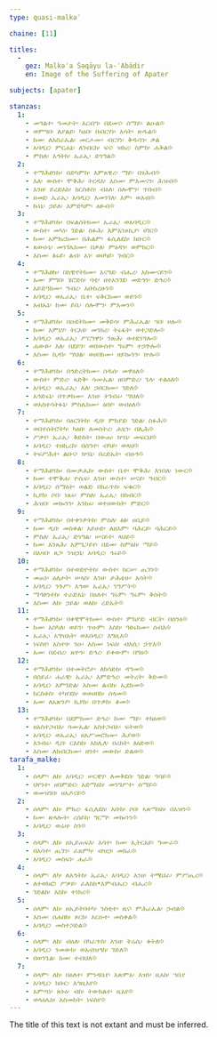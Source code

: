 ```yaml
---
type: quasi-malkəʾ

chaine: [11]

titles:
  -
    gez: Malkəʾa Śəqāyu la-ʾAbādir
    en: Image of the Suffering of Apater

subjects: [apater]

stanzas:
  1:
    - መዓልተ፡ ዓመታት፡ አርብዓ፡ በደመና፡ ሰማይ፡ ልዑል፨
    - ወምግበ፡ ለያልይ፡ ካዕበ፡ በብርሃነ፡ እሳት፡ ጽዱል፨
    - ከመ፡ ለእስራኤል፡ መርሖሙ፡ ብርሃነ፡ ቅዱሳን፡ ቃል
    - አባዲር፡ ምርሐኒ፡ ለገብርከ፡ ፍና፡ ዝክረ፡ ስምከ፡ ሐቅል፨
    - ምስለ፡ እኅትከ፡ ኤራኢ፡ ድንግል፨
  2:
    - ተማሕፀንኩ፡ በድካምከ፡ እምጸዊረ፡ ማይ፡ በፃሕብ፨
    - እለ፡ ውስተ፡ ሞቅሕ፡ ትርዳእ፡ እስመ፡ ምእመናን፡ ሕዝብ፨
    - እንዘ፡ ይረድአከ፡ ክርስቶስ፡ ብዕለ፡ ሰሎሞን፡ ጥበብ፨
    - ዘመደ፡ ኤራኢ፡ አባዲር፡ እመንገለ፡ እም፡ ወእብ፨
    - ኩነኒ፡ ኃይለ፡ እምድካም፡ ዕፁብ፨
  3:
    - ተማሕፀንኩ፡ በፍልሰትክሙ፡ ኤራኢ፡ ወአባዲር፨
    - ውስተ፡ መካነ፡ ገድል፡ ስፉሕ፡ እምአንጾኪያ፡ ሀገር፨
    - ከመ፡ አምክረክሙ፡ በሕልም፡ ፋሲለደስ፡ ክቡር፨
    - ጸውዑኒ፡ መንገሌክሙ፡ በቃለ፡ ምዕዳን፡ ወምክር፨
    - እስመ፡ ፅሩይ፡ ልብ፡ አነ፡ ወሀካይ፡ ገብር፨
  4:
    - ተማሕፀኩ፡ በከዊኖትክሙ፡ አናግደ፡ ብሔረ፡ እስሙናይን፨
    - አመ፡ ምግበ፡ ሄሮድስ፡ ባቲ፡ ዘተአንገደ፡ መድኅን፡ ድኅረ፨
    - አይድዓክሙ፡ ግብረ፡ አቡከረዙን፨
    - አባዲር፡ ወኤራኢ፡ ቤተ፡ ፍቅርክሙ፡ ወይን፨
    - አብኡኒ፡ ከመ፡ ይቤ፡ ሰሎሞን፡ ምእመን፨
  5:
    - ተማሕፀንኩ፡ በዑደትክሙ፡ መቅይሳ፡ ምሕራኤል፡ ኀበ፡ ሀሎ፨
    - ከመ፡ እምኔሃ፡ ትርአዩ፡ መንክረ፡ ትሩፋት፡ ወተጋድሎ፨
    - አባዲር፡ ወኤራኢ፡ ሥርግዋነ፡ ንጽሕ፡ ወተደንግሎ፨
    - ሐውፁ፡ እለ፡ በደይን፡ ወበውስተ፡ ግሩም፡ ተኃጕሎ፨
    - እስመ፡ ኪዳነ፡ ሣህል፡ ወሀበክሙ፡ ዘይኰንን፡ ኵሎ፨
  6:
    - ተማሕፀንኩ፡ በኅድረትክሙ፡ ሰዱሰ፡ መዋዕለ፨
    - ውስተ፡ ምድረ፡ ጻድቅ፡ ሳሙኤል፡ ዘበምድረ፡ ጌላ፡ ተልዕለ፨
    - አባዲር፡ ወኤራኢ፡ እለ፡ ኃበርክሙ፡ ገድለ፨
    - አኅድሩኒ፡ በጥቃክሙ፡ እንዘ፡ ትገብሩ፡ ሣህለ፨
    - ወአስተሳትፉኒ፡ ምስሌክሙ፡ ዕበየ፡ ወብዕለ፨
  7:
    - ተማሕፀንኩ፡ በዕርገትከ፡ ዲበ፡ ምክያደ፡ ገድል፡ ስፉሕ፨
    - ወበተሰትሮትካ፡ ካዕበ፡ ለመስትረ፡ ሐፂን፡ በሊሕ፨
    - ሥቃየ፡ ኤራኢ፡ ቅድስት፡ በውጠ፡ ኵነኔ፡ መፍርህ፨
    - አባዲር፡ ተዘኪረከ፡ በሰዓተ፡ ብካይ፡ ወላህ፨
    - ትፍሥሕተ፡ ልቡና፡ ኵነኒ፡ በረድኤት፡ ብዙኅ፨
  8:
    - ተማሕፀንኩ፡ በሙቃሔከ፡ ውስተ፡ ቤተ፡ ሞቅሕ፡ እንበለ፡ ነውር፨
    - ከመ፡ ተሞቅሐ፡ ዮሴፍ፡ እንዘ፡ ውስተ፡ ሠናይ፡ ግብር፨
    - አባዲር፡ ሰማዕት፡ ወልደ፡ በክራጥስ፡ ፍቁር፨
    - ኪያከ፡ ሶበ፡ ነጸሩ፡ ምስለ፡ ኤራኢ፡ በክብር፨
    - ሕዝበ፡ መኰንን፡ አንከሩ፡ ወተሀውከት፡ ምድር፨
  9:
    - ተማሕፀንኩ፡ በተቀንዎትከ፡ ምስለ፡ ፅፅ፡ ዐቢይ፨
    - ከመ፡ ዲበ፡ መስቀል፡ አይሁድ፡ ለዘእም፡ ባሕርይ፡ ባሕርይ፨
    - ምስለ፡ ኤራኢ፡ ድንግል፡ ሠናይተ፡ ላህይ፨
    - ከመ፡ አንጸሕ፡ እምጌጋይየ፡ በደመ፡ ስምዕከ፡ ማይ፨
    - በአዛበ፡ ጸጋ፡ ንዝኃኒ፡ አባዲር፡ ኅሩይ፨
  10:
    - ተማሕፀንኩ፡ በተወድዮትከ፡ ውስተ፡ ከርሠ፡ ጤገን፨
    - መጠነ፡ ዕለታት፡ ሠላስ፡ እንዘ፡ ታሕቴሁ፡ እሳት፨
    - አባዲር፡ ንጉሥ፡ እኅወ፡ ኤራኢ፡ ንግሥት፨
    - ማኅፀንተከ፡ ተራድአኒ፡ በዕለተ፡ ግሩም፡ ግሩም፡ ቅስት፨
    - እስመ፡ ለከ፡ ኃይል፡ ወለከ፡ ረድኤት፨
  11:
    - ተማሕፀንኩ፡ በቀዊሞትክሙ፡ ውስተ፡ ምክያደ፡ ብርት፡ በሰንዕ፨
    - ከመ፡ አስካለ፡ ወይን፡ ጥዑም፡ እስከ፡ ዓፀሩክሙ፡ ሰብእ፨
    - ኤራኢ፡ አግዝአት፡ ወአበዲር፡ እግዚእ፨
    - ነፍስየ፡ አስተፃ፡ ንዑ፡ እስመ፡ ነፍሰ፡ ብእሲ፡ ኃጥእ፨
    - አመ፡ በደብረ፡ ጽዮን፡ ድኅረ፡ ይቀውም፡ በግዕ፨
  12:
    - ተማሕፀንኩ፡ በተመትሮታ፡ ለክሳድከ፡ ዳግመ፨
    - በሰይፈ፡ ሐራዊ፡ ኤራኢ፡ እምድኅረ፡ መትረት፡ ቅድመ፨
    - አባዲር፡ እምገድል፡ እስመ፡ ልብከ፡ ኢደክመ፨
    - ክርስቶስ፡ ተካየደከ፡ ወወሀበከ፡ ሰላመ፨
    - አመ፡ ለአጽንዖ፡ ኪያከ፡ በጥቃከ፡ ቆመ፨
  13:
    - ተማሕፀንኩ፡ በደምክሙ፡ ድኅረ፡ ከመ፡ ማይ፡ ተክዕወ፨
    - ዘአስተጋብአ፡ ሳሙኤል፡ አስተጋብኦ፡ ፍትወ፨
    - አባዲር፡ ወኤራኢ፡ ዘአሥመሮክሙ፡ ሕያወ፨
    - አንብሩ፡ ዲበ፡ ርእስከ፡ አክሊለ፡ በረከት፡ ፅዕድወ፨
    - እስመ፡ ለክብርክሙ፡ ዘንተ፡ መውኩ፡ ድልወ፨
tarafa_malke:
  1:
    - ሰላም፡ ለከ፡ አባዲር፡ ሠርዌሃ፡ ለመቅደሰ፡ ገድል፡ ዓባይ፨
    - ህየንተ፡ ዘበምድር፡ አድማዕከ፡ መንግሥተ፡ ሰማይ፨
    - ወመዝገበ፡ ዘአዶናይ፨
  2:
    - ሰላም፡ ለከ፡ ምክረ፡ ፋሲለደስ፡ አቡከ፡ ሶበ፡ ኣጽማዕከ፡ በእዝን፨
    - ከመ፡ ጽላሎት፡ ረሰይከ፡ ግርማ፡ መኰንን፨
    - አባዲር፡ ወሬዛ፡ ስን፨
  3:
    - ሰላም፡ ለከ፡ ዘኢይጠፍእ፡ እሳተ፡ ከመ፡ ኢትርአይ፡ ግሙራ፨
    - በእሳተ፡ ጤገን፡ ፈጸምካ፡ ብዝኃ፡ መከራ፨
    - አባዲር፡ መስፍነ፡ ሐራ፨
  4:
    - ሰላም፡ ለካ፡ ለእኅትከ፡ ኤራኢ፡ አባዲር፡ እንዘ፡ ትሜህራ፡ ምሥጢረ፨
    - ለተወክፎ፡ ሥቃይ፡ ፈለስከ•እምብሔር፡ ብሔረ፨
    - ገድልከ፡ እስከ፡ ተነክረ፨
  5:
    - ሰላም፡ ለከ፡ ዘኢይትበተካ፡ ንስቲተ፡ ዜና፡ ምሕራኤል፡ ኃብል፨
    - እስመ፡ ሰሐበከ፡ ጾርከ፡ አርዑተ፡ መስቀል፨
    - አባዲር፡ መስተጋድል፨
  6:
    - ሰላም፡ ለከ፡ ብዕለ፡ በካራጥስ፡ እንዘ፡ ትሬሲ፡ ቀትለ፨
    - አባዲር፡ ፃመውከ፡ ወአብዝኅከ፡ ገድለ፨
    - በወንጌል፡ ከመ፡ ተብህለ፨
  7:
    - ሰላም፡ ለከ፡ በዕለተ፡ ምንዳቤየ፡ አጽምአ፡ እዝነ፡ ዚአከ፡ ኀቤየ
    - አባዲር፡ ክቡር፡ እግዚእየ፨
    - አምጣነ፡ ጽኑዕ፡ ብከ፡ ትውክልተ፡ ዚአየ፨
    - ወላዕሌከ፡ አስመከት፡ ነፍስየ፨
---
```

The title of this text is not extant and must be inferred.